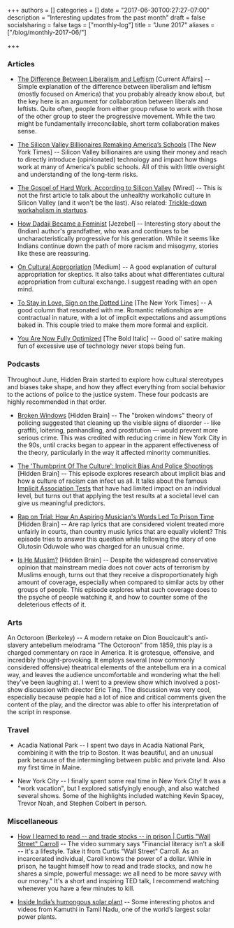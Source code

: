 +++
authors = []
categories = []
date = "2017-06-30T00:27:27-07:00"
description = "Interesting updates from the past month"
draft = false
socialsharing = false
tags = ["monthly-log"]
title = "June 2017"
aliases = ["/blog/monthly-2017-06/"]

+++

### Articles

- [The Difference Between Liberalism and Leftism](https://www.currentaffairs.org/2017/06/the-difference-between-liberalism-and-leftism) [Current Affairs] -- Simple explanation of the difference between liberalism and leftism (mostly focused on America) that you probably already know about, but the key here is an argument for collaboration between liberals and leftists. Quite often, people from either group refuse to work with those of the other group to steer the progressive movement. While the two might be fundamentally irreconcilable, short term collaboration makes sense.

- [The Silicon Valley Billionaires Remaking America’s Schools](https://www.nytimes.com/2017/06/06/technology/tech-billionaires-education-zuckerberg-facebook-hastings.html) [The New York Times] -- Silicon Valley billionaires are using their money and reach to directly introduce (opinionated) technology and impact how things work at many of America's public schools. All of this with little oversight and understanding of the long-term risks.

- [The Gospel of Hard Work, According to Silicon Valley](https://www.wired.com/2017/06/silicon-valley-still-doesnt-care-work-life-balance/) [Wired] -- This is not the first article to talk about the unhealthy workaholic culture in Silicon Valley (and it won't be the last). Also related: [Trickle-down workaholism in startups](https://m.signalvnoise.com/trickle-down-workaholism-in-startups-a90ceac76426).

- [How Dadaji Became a Feminist](https://jezebel.com/how-dadaji-became-a-feminist-1796147906) [Jezebel] -- Interesting story about the (Indian) author's grandfather, who was and continues to be uncharacteristically progressive for his generation. While it seems like Indians continue down the path of more racism and misogyny, stories like these are reassuring.

- [On Cultural Appropriation](https://medium.com/@SycamoreRed/on-cultural-appropriation-f6a5bb1a92d0) [Medium] -- A good explanation of cultural appropriation for skeptics. It also talks about what differentiates cultural appropriation from cultural exchange. I suggest reading with an open mind.

- [To Stay in Love, Sign on the Dotted Line](https://www.nytimes.com/2017/06/23/style/modern-love-to-stay-in-love-sign-on-the-dotted-line-36-questions.html) [The New York Times] -- A good column that resonated with me. Romantic relationships are contractual in nature, with a lot of implicit expectations and assumptions baked in. This couple tried to make them more formal and explicit.

- [You Are Now Fully Optimized](https://thebolditalic.com/you-are-now-fully-optimized-716f482b17f5) [The Bold Italic] -- Good ol' satire making fun of excessive use of technology never stops being fun.

### Podcasts

Throughout June, Hidden Brain started to explore how cultural stereotypes and biases take shape, and how they affect everything from social behavior to the actions of police to the justice system. These four podcasts are highly recommended in that order.

- [Broken Windows](http://www.npr.org/2017/05/29/530192364/how-a-theory-of-crime-and-policing-was-born-and-went-terribly-wrong) [Hidden Brain] -- The "broken windows" theory of policing suggested that cleaning up the visible signs of disorder -- like graffiti, loitering, panhandling, and prostitution — would prevent more serious crime. This was credited with reducing crime in New York City in the 90s, until cracks began to appear in the apparent effectiveness of the theory, particularly in the way it affected minority communities.

- [The 'Thumbprint Of The Culture': Implicit Bias And Police Shootings](http://www.npr.org/2017/06/05/531578107/the-thumbprint-of-the-culture-implicit-bias-and-police-shootings) [Hidden Brain] -- This episode explores research about implicit bias and how a culture of racism can infect us all. It talks about the famous [Implicit Association Tests](https://implicit.harvard.edu/implicit/takeatest.html) that have had limited impact on an individual level, but turns out that applying the test results at a societal level can give us meaningful predictors.

- [Rap on Trial: How An Aspiring Musician's Words Led To Prison Time](http://www.npr.org/2017/06/12/532633692/rap-on-trial-how-an-aspiring-musicians-words-led-to-prison-time) [Hidden Brain] -- Are rap lyrics that are considered violent treated more unfairly in courts, than country music lyrics that are equally violent? This episode tries to answer this question while following the story of one Olutosin Oduwole who was charged for an unusual crime.

- [Is He Muslim?](http://www.npr.org/2017/06/19/532963059/when-is-it-terrorism-how-the-media-covers-attacks-by-muslim-perpetrators) [Hidden Brain] -- Despite the widespread conservative opinion that mainstream media does not cover acts of terrorism by Muslims enough, turns out that they receive a disproportionately high amount of coverage, especially when compared to similar acts by other groups of people. This episode explores what such coverage does to the psyche of people watching it, and how to counter some of the deleterious effects of it.

### Arts

An Octoroon (Berkeley) -- A modern retake on Dion Boucicault's anti-slavery antebellum melodrama "The Octoroon" from 1859, this play is a charged commentary on race in
America. It is grotesque, offensive, and incredibly thought-provoking.
It employs several (now commonly considered offensive) theatrical elements of the
antebellum era in a comical way, and leaves the audience uncomfortable and wondering
what the hell they've been laughing at. I went to a preview show which involved
a post-show discussion with director Eric Ting. The discussion was very cool,
especially because people had a lot of nice and critical comments given the content
of the play, and the director was able to offer his interpretation of the script
in response.

### Travel

- Acadia National Park -- I spent two days in Acadia National Park, combining it with the trip to Boston. It was beautiful, and an unusual park because of the intermingling between public and private land. Also my first time in Maine.

- New York City -- I finally spent some real time in New York City! It was a "work vacation", but I explored satisfyingly enough, and also watched several shows. Some of the highlights included watching Kevin Spacey, Trevor Noah, and Stephen Colbert in person.

### Miscellaneous

- [How I learned to read -- and trade stocks -- in prison | Curtis "Wall Street" Carroll](https://www.youtube.com/watch?v=F89eycANUrQ) -- The video summary says "Financial literacy isn't a skill -- it's a lifestyle. Take it from Curtis "Wall Street" Carroll. As an incarcerated individual, Caroll knows the power of a dollar. While in prison, he taught himself how to read and trade stocks, and now he shares a simple, powerful message: we all need to be more savvy with our money." It's a short and inspiring TED talk, I recommend watching whenever you have a few minutes to kill.

- [Inside India’s humongous solar plant](http://www.bbc.com/future/gallery/20170619-inside-indias-humungous-solar-plant) -- Some interesting photos and videos from Kamuthi in Tamil Nadu, one of the world’s largest solar power plants.